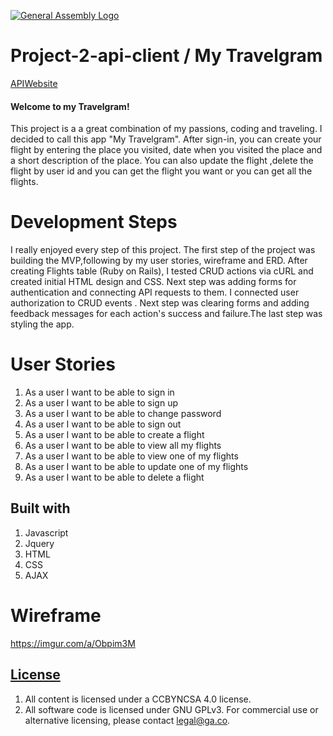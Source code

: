 [![General Assembly Logo](https://camo.githubusercontent.com/1a91b05b8f4d44b5bbfb83abac2b0996d8e26c92/687474703a2f2f692e696d6775722e636f6d2f6b6538555354712e706e67)](https://generalassemb.ly/education/web-development-immersive)

# Project-2-api-client / My Travelgram
 [API]( https://still-journey-83123.herokuapp.com/)[Website]( https://eraadem.github.io/project_2_client/)

   #### Welcome to my Travelgram! ####

This project is a a great combination of my passions, coding and traveling. I decided to call this app "My Travelgram". After sign-in, you can create your flight by entering the place you  visited, date when you visited the place and a short description of the place. You can also update the flight ,delete the flight by user id and you can get the flight you want or you can get all the flights.

# Development Steps #
I really enjoyed every step of this project. The first step of the project was building the MVP,following by my user stories, wireframe and ERD.
After creating Flights table (Ruby on Rails), I tested CRUD actions via cURL and created initial HTML design and CSS. Next step was adding forms for authentication and connecting API requests to them. I connected user authorization to CRUD events . Next step was clearing forms and adding feedback messages for each action's success and failure.The last step was styling the app.

  # User Stories

  1. As a user I want to be able to sign in
  2. As a user I want to be able to sign up
  3. As a user I want to be able to change password
  4. As a user I want to be able to sign out
  5. As a user I want to be able to create a flight
  6. As a user I want to be able to view all my flights
  7. As a user I want to be able to view one of my flights
  8. As a user I want to be able to update one of my flights
  9. As a user I want to be able to delete a flight

  ## Built with

1. Javascript
2. Jquery
3. HTML
4. CSS
5. AJAX

# Wireframe

https://imgur.com/a/Obpim3M



## [License](LICENSE)

1. All content is licensed under a CC­BY­NC­SA 4.0 license.
1. All software code is licensed under GNU GPLv3. For commercial use or
    alternative licensing, please contact legal@ga.co.
